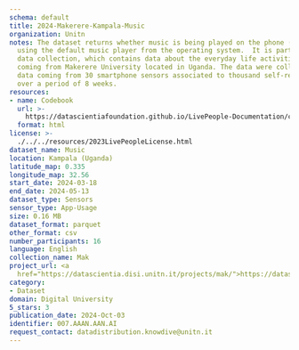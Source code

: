 ```yaml
---
schema: default
title: 2024-Makerere-Kampala-Music
organization: Unitn
notes: The dataset returns whether music is being played on the phone (yes or no)
  using the default music player from the operating system.  It is part of the Makerere
  data collection, which contains data about the everyday life activities of students
  coming from Makerere University located in Uganda. The data were collected via questionnaires,
  data coming from 30 smartphone sensors associated to thousand self-reported annotations
  over a period of 8 weeks.
resources:
- name: Codebook
  url: >-
    https://datascientiafoundation.github.io/LivePeople-Documentation/codebooks/2024-MAK-Kampala-music.html
  format: html
license: >-
  ./../../resources/2023LivePeopleLicense.html
dataset_name: Music
location: Kampala (Uganda)
latitude_map: 0.335
longitude_map: 32.56
start_date: 2024-03-18
end_date: 2024-05-13
dataset_type: Sensors
sensor_type: App-Usage
size: 0.16 MB
dataset_format: parquet
other_format: csv
number_participants: 16
language: English
collection_name: Mak
project_url: <a 
  href="https://datascientia.disi.unitn.it/projects/mak/">https://datascientia.disi.unitn.it/projects/mak/</a>
category:
- Dataset
domain: Digital University
5_stars: 3
publication_date: 2024-Oct-03
identifier: 007.AAAN.AAN.AI
request_contact: datadistribution.knowdive@unitn.it
---
```

